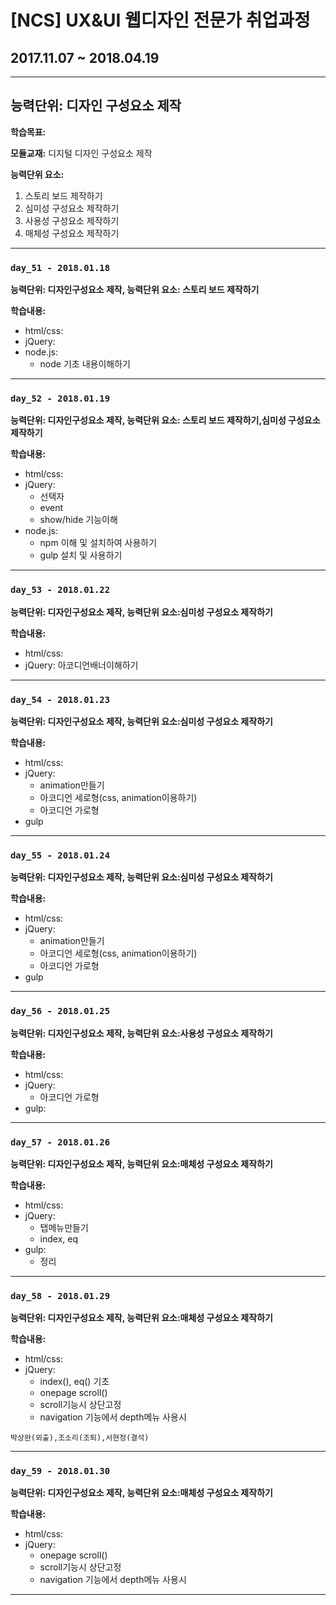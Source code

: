 # [NCS] UX&UI 웹디자인 전문가 취업과정
## 2017.11.07 ~ 2018.04.19

---

## 능력단위:  디자인 구성요소 제작

**학습목표:**



**모듈교재:** 디지털 디자인 구성요소 제작

**능력단위 요소:**

1. 스토리 보드 제작하기
2. 심미성 구성요소 제작하기
3. 사용성 구성요소 제작하기
4. 매체성 구성요소 제작하기

---
### `day_51 - 2018.01.18`

**능력단위: 디자인구성요소 제작, 능력단위 요소: 스토리 보드 제작하기**

**학습내용:**

- html/css:
- jQuery:
- node.js:
  - node 기초 내용이해하기

---

### `day_52 - 2018.01.19`

**능력단위:  디자인구성요소 제작, 능력단위 요소: 스토리 보드 제작하기,심미성 구성요소 제작하기**

**학습내용:**

- html/css:
- jQuery:
  - 선택자
  - event
  - show/hide 기능이해
- node.js:
  - npm 이해 및 설치하여 사용하기
  - gulp 설치 및 사용하기


---

### `day_53 - 2018.01.22`

**능력단위:  디자인구성요소 제작, 능력단위 요소:심미성 구성요소 제작하기**

**학습내용:**

- html/css:
- jQuery: 아코디언배너이해하기

---

### `day_54 - 2018.01.23`

**능력단위:  디자인구성요소 제작, 능력단위 요소:심미성 구성요소 제작하기**

**학습내용:**

- html/css:
- jQuery: 
  - animation만들기
  - 아코디언 세로형(css, animation이용하기)
  - 아코디언 가로형
- gulp


---

### `day_55 - 2018.01.24`

**능력단위:  디자인구성요소 제작, 능력단위 요소:심미성 구성요소 제작하기**

**학습내용:**

- html/css:
- jQuery: 
  - animation만들기
  - 아코디언 세로형(css, animation이용하기)
  - 아코디언 가로형
- gulp

---

### `day_56 - 2018.01.25`

**능력단위:  디자인구성요소 제작, 능력단위 요소:사용성 구성요소 제작하기**

**학습내용:**

- html/css:
- jQuery: 
  - 아코디언 가로형
- gulp:

---

### `day_57 - 2018.01.26`

**능력단위:  디자인구성요소 제작, 능력단위 요소:매체성 구성요소 제작하기**

**학습내용:**

- html/css:
- jQuery: 
  - 탭메뉴만들기
  - index, eq
- gulp:
  - 정리

---

### `day_58 - 2018.01.29`

**능력단위:  디자인구성요소 제작, 능력단위 요소:매체성 구성요소 제작하기**

**학습내용:**

- html/css:
- jQuery: 
  - index(), eq() 기초
  - onepage scroll()
  - scroll기능시 상단고정
  - navigation  기능에서 depth메뉴 사용시

`박상완(외출),조소리(조퇴),서현정(결석)`



------

### `day_59 - 2018.01.30`

**능력단위:  디자인구성요소 제작, 능력단위 요소:매체성 구성요소 제작하기**

**학습내용:**

- html/css:
- jQuery: 
  - onepage scroll()
  - scroll기능시 상단고정
  - navigation  기능에서 depth메뉴 사용시

---

